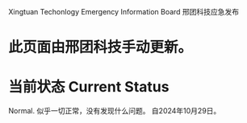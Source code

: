 Xingtuan Techonlogy Emergency Information Board
邢团科技应急发布

# 此页面由邢团科技手动更新。

# 当前状态 Current Status
Normal.
似乎一切正常，没有发现什么问题。
自2024年10月29日。
